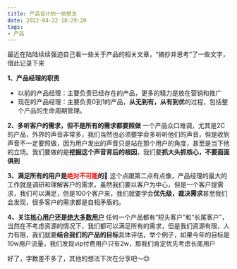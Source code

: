 ```yaml
---
title: 产品设计的一些想法
date: 2022-04-22 18:29:20
tags: 
- 产品
---
```


最近在陆陆续续强迫自己看一些关于产品的相关文章，“摘抄并思考”了一些文字，借此记录下来

**1、产品经理的职责**
- 以前的产品经理：主要负责已经存在的产品，更多的精力是放在营销和推广
- 现在的产品经理：主要负责0到1的产品，**从无到有，从有到优**的过程，包括整个产品的生命周期管理。

**2、多听客户的需求，但不是所有的需求都要照做**
一个产品众口难调，尤其是2C的产品，外界的声音非常多，我们当然也必须要学会多听听他们的声音，但是收到声音不一定要照做，因为用户发出的声音只是站在那个用户的角度，甚至是当下他的立场。我们要做的是**挖掘这个声音背后的根因**，我们要**抓大头抓核心，不要面面俱到**

**3、满足所有的用户是<font color=#ff0000>绝对不可能</font>的🙅**
这个点跟第二点有点像，产品经理的最大的工作就是调研和理解客户的需求，虽然我们要以客户为中心，但是一个客户提需求，我们可以满足，但是100个客户来，我们就要学会**优先级，裁决需求**甚至我们会发现，很多客户的需求都是自相矛盾的。

**4、关注<u>核心用户</u>还是<u>绝大多数用户</u>**
任何一个产品都有“短头客户”和“长尾客户”，当然在不考虑资源的情况下，我们都可以满足所有的需求，但是我们资源有限，人力有限，我们就要**结合我们的产品的目标**具体评估，举个例子，如果今年的目标是10w用户流量，我们发现vip付费用户只有2w，那我们肯定优先考虑长尾用户

好了，字数差不多了，其他的想法下次在分享吧～😊